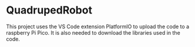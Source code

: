 # QuadrupedRobot
This project uses the VS Code extension PlatformIO to upload the code to a raspberry Pi Pico.
It is also needed to download the libraries used in the code.

